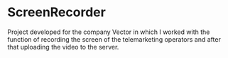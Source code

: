 # ScreenRecorder
Project developed for the company Vector in which I worked with the function of recording the screen of the telemarketing operators and after that uploading the video to the server.
